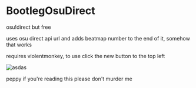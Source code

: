 # BootlegOsuDirect
osu!direct but free


uses osu direct api url and adds beatmap number to the end of it, somehow that works


requires violentmonkey, to use click the new button to the top left


![asdas](https://github.com/Hellfie/BootlegOsuDirect/assets/34285977/0fe16795-c320-4b1f-9900-b370317a96a4)


peppy if you're reading this please don't murder me
